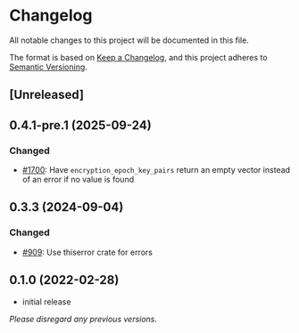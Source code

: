 # Changelog
All notable changes to this project will be documented in this file.

The format is based on [Keep a Changelog](https://keepachangelog.com/en/1.0.0/),
and this project adheres to [Semantic Versioning](https://semver.org/spec/v2.0.0.html).

## [Unreleased]

## 0.4.1-pre.1 (2025-09-24)

### Changed
- [#1700](https://github.com/openmls/openmls/pull/1700): Have `encryption_epoch_key_pairs` return an empty vector instead of an error if no value is found

## 0.3.3 (2024-09-04)

### Changed
- [#909](https://github.com/openmls/openmls/pull/909): Use thiserror crate for errors

## 0.1.0 (2022-02-28)
- initial release

*Please disregard any previous versions.*
